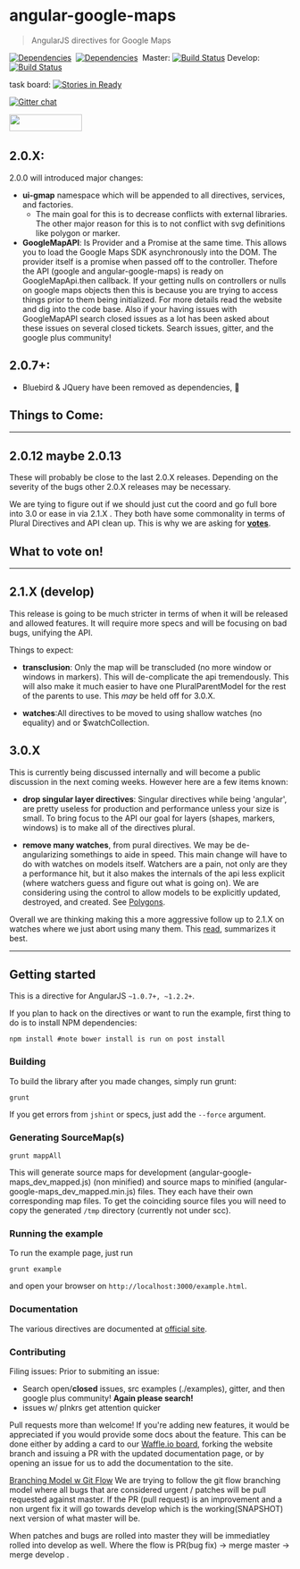 # angular-google-maps

> AngularJS directives for Google Maps


[![Dependencies](https://david-dm.org/angular-ui/angular-google-maps.svg)](https://david-dm.org/angular-ui/angular-google-maps)&nbsp; 
[![Dependencies](https://david-dm.org/angular-ui/angular-google-maps/dev-status.svg)](https://david-dm.org/angular-ui/angular-google-maps)&nbsp; 
Master: [![Build Status](https://travis-ci.org/angular-ui/angular-google-maps.svg?branch=master)](https://travis-ci.org/angular-ui/angular-google-maps)
Develop: [![Build Status](https://travis-ci.org/angular-ui/angular-google-maps.svg?branch=develop)](https://travis-ci.org/angular-ui/angular-google-maps)

task board: [![Stories in Ready](https://badge.waffle.io/angular-ui/angular-google-maps.png?label=ready&title=Ready)](https://waffle.io/angular-ui/angular-google-maps)

[![Gitter chat](https://badges.gitter.im/angular-ui/angular-google-maps.svg)](https://gitter.im/angular-ui/angular-google-maps)

<img src="http://benschwarz.github.io/bower-badges/badge@2x.png?pkgname=angular-google-maps" width="130" height="30">&nbsp;

## 2.0.X:
2.0.0 will introduced major changes:
- **ui-gmap** namespace which will be appended to all directives, services, and factories.
  - The main goal for this is to decrease conflicts with external libraries. The other major reason for this is to not conflict with svg definitions like polygon or marker.
- **GoogleMapAPI**: Is Provider and a Promise at the same time. This allows you to load the Google Maps SDK asynchronously into the DOM. The provider itself is a promise when passed off to the controller. Thefore the API (google and angular-google-maps) is ready on GoogleMapApi.then callback. If your getting nulls on controllers or nulls on google maps objects then this is because you are trying to access things prior to them being initialized. For more details read the website and dig into the code base. Also if your having issues with GoogleMapAPI search closed issues as a lot has been asked about these issues on several closed tickets. Search issues, gitter, and the google plus community!

## 2.0.7+:
- Bluebird & JQuery have been removed as dependencies, :clap:

## Things to Come:
_______________________
## 2.0.12 maybe 2.0.13

These will probably be close to the last 2.0.X releases. Depending on the severity of the bugs other 2.0.X releases may be necessary.

We are tying to figure out if we should just cut the coord and go full bore into 3.0 or ease in via 2.1.X . They both have some commonality in terms of Plural Directives and API clean up. This is why we are asking for [**votes**](http://goo.gl/4YDSao).

## What to vote on!
_________________________

## 2.1.X (develop)
This release is going to be much stricter in terms of when it will be released and allowed features. It will require more specs and will be focusing on bad bugs, unifying the API. 

Things to expect:
- **transclusion**: Only the map will be transcluded (no more window or windows in markers). This will de-complicate the api tremendously. This will also make it much easier to have one PluralParentModel for the rest of the parents to use. This *may* be held off for 3.0.X. 

- **watches**:All directives to be moved to using shallow watches (no equality) and or $watchCollection.
 
## 3.0.X
This is currently being discussed internally and will become a public discussion in the next coming weeks.
However here are a few items known:

- **drop singular layer directives**: Singular directives while being 'angular', are pretty useless for production and performance unless your size is small. To bring focus to the API our goal for layers (shapes, markers, windows) is to make all of the directives plural.

- **remove many watches**, from pural directives. We may be de-angularizing somethings to aide in speed. This main change will have to do with watches on models itself. Watchers are a pain, not only are they a performance hit, but it also makes the internals of the api less explicit (where watchers guess and figure out what is going on). We are considering using the control to allow models to be explicitly updated, destroyed, and created. See [Polygons](https://github.com/angular-ui/angular-google-maps/blob/master/src/coffee/directives/api/polygons.coffee#L24-L29).

Overall we are thinking making this a more aggressive follow up to 2.1.X on watches where we just abort using many them. This [read](http://gehrcke.de/2014/11/sharing-state-in-angularjs-be-aware-of-watch-issues-and-race-conditions-during-app-initialization/), summarizes it best.

__________________
## Getting started
This is a directive for AngularJS `~1.0.7+, ~1.2.2+`.

If you plan to hack on the directives or want to run the example, first thing to do is to install NPM dependencies:

```shell
npm install #note bower install is run on post install 
```

### Building
To build the library after you made changes, simply run grunt:

```shell
grunt
```

If you get errors from `jshint` or specs, just add the `--force` argument.

### Generating SourceMap(s)
```shell
grunt mappAll
```
This will generate source maps for development (angular-google-maps_dev_mapped.js) (non minified) and source maps to minified (angular-google-maps_dev_mapped.min.js) files. They each have their own corresponding map files.  To get the coinciding source files you will need to copy the generated `/tmp` directory (currently not under scc).

### Running the example
To run the example page, just run

```shell
grunt example
```

and open your browser on `http://localhost:3000/example.html`.

### Documentation
The various directives are documented at [official site](http://angular-google-maps.org).

### Contributing

Filing issues: 
 Prior to submiting an issue:
- Search open/**closed** issues, src examples (./examples), gitter, and then google plus community! **Again please search!**
- issues w/ plnkrs get attention quicker

Pull requests more than welcome! If you're adding new features, it would be appreciated if you would provide some docs about the feature. This can be done either by adding a card to our [Waffle.io board](https://waffle.io/angular-ui/angular-google-maps), forking the website branch and issuing a PR with the updated documentation page, or by opening an issue for us to add the documentation to the site.

[Branching Model w Git Flow](http://nvie.com/posts/a-successful-git-branching-model/)
We are trying to follow the git flow branching model where all bugs that are considered urgent / patches will be pull
requested against master. If the PR (pull request) is an improvement and a non urgent fix it will go towards develop
which is the working(SNAPSHOT) next version of what master will be.

When patches and bugs are rolled into master they will be immediatley rolled into develop as well. Where the flow is
PR(bug fix) -> merge master -> merge develop .
